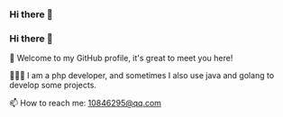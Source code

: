 ### Hi there 👋

<!--
**xiaobopang/xiaobopang** is a ✨ _special_ ✨ repository because its `README.md` (this file) appears on your GitHub profile.

Here are some ideas to get you started:

- 🔭 I’m currently working on ...
- 🌱 I’m currently learning ...
- 👯 I’m looking to collaborate on ...
- 🤔 I’m looking for help with ...
- 💬 Ask me about ...
- 📫 How to reach me: ...
- 😄 Pronouns: ...
- ⚡ Fun fact: ...
-->
### Hi there 👋


🎉 Welcome to my GitHub profile, it's great to meet you here!

👨🏻‍💻 I am a php developer, and sometimes I also use java and golang to develop some projects.

📫 How to reach me: 10846295@qq.com


<!--
( ๑ˊ•̥▵•)੭₎₎ Welcome to follow me and give me a star :)
-->

